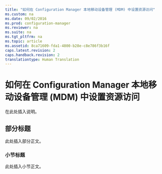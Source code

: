 ```yaml
---
title: "如何在 Configuration Manager 本地移动设备管理 (MDM) 中设置资源访问"
ms.custom: na
ms.date: 09/02/2016
ms.prod: configuration-manager
ms.reviewer: na
ms.suite: na
ms.tgt_pltfrm: na
ms.topic: article
ms.assetid: 8ca71609-fda1-4800-b28e-c8e786f3b16f
caps.latest.revision: 2
caps.handback.revision: 2
translationtype: Human Translation
---
```

# 如何在 Configuration Manager 本地移动设备管理 (MDM) 中设置资源访问
在此处插入说明。  
  
## 部分标题  
 此处插入部分正文。  
  
### 小节标题  
 此处插入小节正文。